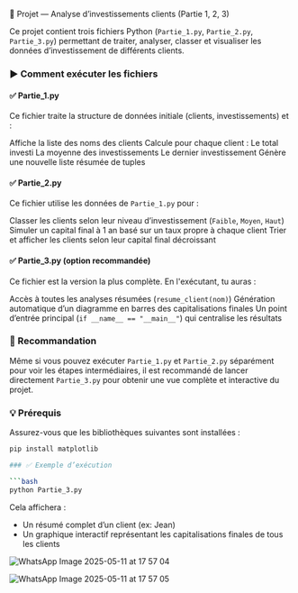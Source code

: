 

📁 Projet — Analyse d’investissements clients (Partie 1, 2, 3)

Ce projet contient trois fichiers Python (`Partie_1.py`, `Partie_2.py`, `Partie_3.py`) permettant de traiter, analyser, classer et visualiser les données d’investissement de différents clients.
### ▶️ Comment exécuter les fichiers

#### ✅ Partie_1.py

Ce fichier traite la structure de données initiale (clients, investissements) et :

Affiche la liste des noms des clients
Calcule pour chaque client :
   Le total investi
   La moyenne des investissements
   Le dernier investissement
   Génère une nouvelle liste résumée de tuples

#### ✅ Partie_2.py

Ce fichier utilise les données de `Partie_1.py` pour :

Classer les clients selon leur niveau d’investissement (`Faible`, `Moyen`, `Haut`)
Simuler un capital final à 1 an basé sur un taux propre à chaque client
 Trier et afficher les clients selon leur capital final décroissant

#### ✅ Partie_3.py (**option recommandée**)

Ce fichier est la version la plus complète. En l'exécutant, tu auras :

Accès à toutes les analyses résumées (`resume_client(nom)`)
Génération automatique d’un diagramme en barres des capitalisations finales
Un point d’entrée principal (`if __name__ == "__main__"`) qui centralise les résultats

### 📌 Recommandation

Même si vous pouvez exécuter `Partie_1.py` et `Partie_2.py` séparément pour voir les étapes intermédiaires, il est recommandé de  lancer directement `Partie_3.py` pour obtenir une vue complète et interactive du projet.


### 💡 Prérequis

Assurez-vous que les bibliothèques suivantes sont installées :

```bash
pip install matplotlib

### ✅ Exemple d’exécution

```bash
python Partie_3.py
```

Cela affichera :

* Un résumé complet d’un client (ex: Jean)
* Un graphique interactif représentant les capitalisations finales de tous les clients


![WhatsApp Image 2025-05-11 at 17 57 04](https://github.com/user-attachments/assets/d5774a1a-3df7-47a5-baed-2d12640c470d)

![WhatsApp Image 2025-05-11 at 17 57 05](https://github.com/user-attachments/assets/c3d64b84-9b17-4a7c-a84c-fdd92d1736ba)

